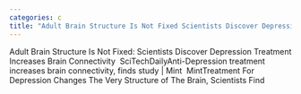 ```yaml
---
categories: c
title: "Adult Brain Structure Is Not Fixed Scientists Discover Depression Treatment Increases Brain Connectivity  SciTechDaily"
---
```

Adult Brain Structure Is Not Fixed: Scientists Discover Depression Treatment Increases Brain Connectivity&nbsp;&nbsp;SciTechDailyAnti-Depression treatment increases brain connectivity, finds study | Mint&nbsp;&nbsp;MintTreatment For Depression Changes The Very Structure of The Brain, Scientists Find